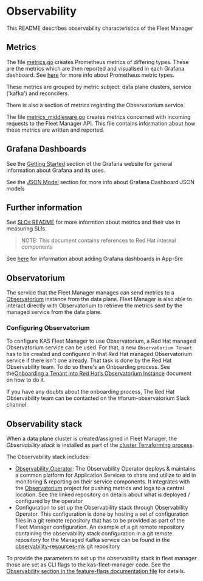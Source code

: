 # Observability
This README describes observability characteristics of the Fleet Manager

## Metrics
The file [metrics.go](../../pkg/metrics/metrics.go) creates Prometheus metrics
of differing types. These are the metrics which are then reported and visualised
in each Grafana dashboard.
See [here](https://prometheus.io/docs/concepts/metric_types/) for more info
about Prometheus metric types.

These metrics are grouped by metric subject: data plane clusters,
service ('kafka') and reconcilers.

There is also a section of metrics regarding the Observatorium service.

The file [metrics_middleware.go](../../pkg/handlers/metrics_middleware.go)
creates metrics concerned with incoming requests to the Fleet Manager API. This
file contains information about how these metrics are written and reported.

## Grafana Dashboards
See the [Getting Started](https://grafana.com/docs/grafana/latest/getting-started/?pg=docs)
section of the Grafana website for general information about Grafana and its
uses.

See the [JSON Model](https://grafana.com/docs/grafana/latest/dashboards/json-model/?pg=docs)
section for more info about Grafana Dashboard JSON models

## Further information
See [SLOs README](../slos/README.md) for more informtion about metrics and
their use in measuring SLIs.

> NOTE: This document contains references to Red Hat internal components

See [here](https://gitlab.cee.redhat.com/service/app-interface#add-a-grafana-dashboard)
for information about adding Grafana dashboards in App-Sre

## Observatorium

The service that the Fleet Manager manages
can send metrics to a [Observatorium](https://github.com/observatorium/observatorium)
instance from the data plane. Fleet Manager is also able to interact directly
with Observatorium to retrieve the metrics sent by the managed
service from the data plane.

### Configuring Observatorium

To configure KAS Fleet Manager to use Observatorium, a Red Hat managed
Observatorium service can be used. For that, a new `Observatorium Tenant` has
to be created and configured in that Red Hat managed Observatorium service if
there isn't one already. That task is done by the Red Hat Observability team.
To do so there's an Onboarding process. See the[Onboarding a Tenant into Red Hat’s Observatorium Instance](https://docs.google.com/document/d/1pjM9RRvij-IgwqQMt5q798B_4k4A9Y16uT2oV9sxN3g) document on how to do it.

If you have any doubts about the onboarding process, The Red Hat Observability
team can be contacted on the #forum-observatorium Slack channel.

## Observability stack

When a data plane cluster is created/assigned in Fleet Manager, the
*Observability stack* is installed as part of the [cluster
Terraforming process](../implementation.md).

The Observability stack includes:
* [Observability Operator](https://github.com/redhat-developer/observability-operator): The
  Observability Operator deploys & maintains a common platform for Application
  Services to share and utilize to aid in monitoring & reporting on their
  service components. It integrates with the [Observatorium](#observatorium)
  project for pushing metrics and logs to a central location. See the linked
  repository on details about what is deployed / configured by the operator
* Configuration to set up the Observability stack through Observability
  Operator. This configuration is done by hosting a set of configuration files
  in a git remote repository that has to be provided as part of the Fleet
  Manager configuration. An example of a git remote repository containing
  the observability stack configuration in a git remote repository for the
  Managed Kafka service can be found in the [observability-resources-mk](https://github.com/bf2fc6cc711aee1a0c2a/observability-resources-mk)
  git repository

To provide the parameters to set up the observability stack in fleet manager
those are set as CLI flags to the kas-fleet-manager code. See
the [Observability section in the feature-flags documentation file](../feature-flags.md#Observability)
for details.
